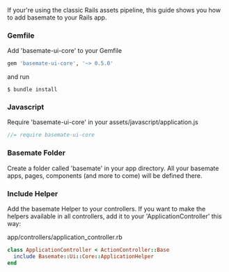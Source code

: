 <!-- **Do not use this setup if you want to build custom vue.js components.**
If you want to extend basemate by building your own vue.js components,
use Webpacker (see: [Setup with Webpacker](/docs/setup_webpacker)). -->

If your're using the classic Rails assets pipeline, this guide shows you how to
add basemate to your Rails app.

### Gemfile

Add 'basemate-ui-core' to your Gemfile

```ruby
gem 'basemate-ui-core', '~> 0.5.0'
```

and run

```shell
$ bundle install
```

### Javascript

Require 'basemate-ui-core' in your assets/javascript/application.js

```javascript
//= require basemate-ui-core
```

### Basemate Folder

Create a folder called 'basemate' in your app directory. All your basemate apps,
pages, components (and more to come) will be defined there.

### Include Helper

Add the basemate Helper to your controllers. If you want to make the helpers
available in all controllers, add it to your 'ApplicationController' this way:

app/controllers/application_controller.rb

```ruby
class ApplicationController < ActionController::Base
  include Basemate::Ui::Core::ApplicationHelper
end
```
